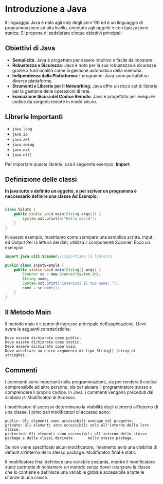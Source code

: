 # Introduzione a Java

Il linguaggio Java è nato agli inizi degli anni '90 ed è un linguaggio di programmazione ad alto livello, orientato agli oggetti e con tipizzazione statica. Si propone di soddisfare cinque obiettivi principali:

## Obiettivi di Java
- **Semplicità**: Java è progettato per essere intuitivo e facile da imparare.
- **Robustezza e Sicurezza**: Java è noto per la sua robustezza e sicurezza grazie a funzionalità come la gestione automatica della memoria.
- **Indipendenza dalla Piattaforma**: I programmi Java sono portabili su diverse piattaforme.
- **Strumenti e Librerie per il Networking**: Java offre un ricco set di librerie per la gestione delle operazioni di rete.
- **Esecuzione Sicura del Codice Remoto**: Java è progettato per eseguire codice da sorgenti remote in modo sicuro.

## Librerie Importanti
- `java.lang`
- `java.io`
- `java.awt`
- `java.swing`
- `java.net`
- `java.util`

Per importare queste librerie, usa il seguente esempio:
**Import**

## Definizione delle classi
**In java tutto  e definito un oggetto, e per scriver un programma è neccessario definire una classe Ad Esempio:**

```java

class Saluto {
    public static void main(String args[]) {
        System.out.println("Hello world");
    }
}
```
In questo esempio, mostriamo come stampare una semplice scritta.
Input ed Output
Per la lettura dei dati, utilizza il componente Scanner. Ecco un esempio:

```java
import java.util.Scanner;//importiamo la libreria 

public class InputExample {
    public static void main(String[] args) {
        Scanner sc = new Scanner(System.in);
        String nome;
        System.out.print("Inserisci il tuo nome: ");
        nome = sc.next();
    }
}
```
## Il Metodo Main

Il metodo main è il punto di ingresso principale dell'applicazione. Deve avere le seguenti caratteristiche:

    Deve essere dichiarato come public.
    Deve essere dichiarato come static.
    Deve essere dichiarato come void.
    Deve accettare un unico argomento di tipo String[] (array di stringhe).

## Commenti

I commenti sono importanti nella programmazione, sia per rendere il codice comprensibile ad altre persone, sia per aiutare il programmatore stesso a comprendere il proprio codice. In Java, i commenti vengono preceduti dal simbolo //.
Modificatori di Accesso

I modificatori di accesso determinano la visibilità degli elementi all'interno di una classe. I principali modificatori di accesso sono:

    public: Gli elementi sono accessibili ovunque nel progetto.
    private: Gli elementi sono accessibili solo all'interno della loro classe.
    protected: Gli elementi sono accessibili all'interno dello stesso package e dalle classi derivate       nello stesso package.

Se non viene specificato alcun modificatore, l'elemento avrà una visibilità di default all'interno dello stesso package.
Modificatori final e static

Il modificatore final definisce una variabile costante, mentre il modificatore static permette di richiamare un metodo senza dover istanziare la classe che lo contiene e definisce una variabile globale accessibile a tutte le istanze di una classe.

